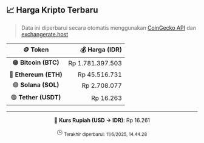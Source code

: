 

<!-- HARGA_KRIPTO -->
## 📈 Harga Kripto Terbaru

> Data ini diperbarui secara otomatis menggunakan [CoinGecko API](https://www.coingecko.com/) dan [exchangerate.host](https://exchangerate.host/)

<div align="center">

| 🪙 Token | 💰 Harga (IDR) |
|:------:|---------------:|
| 🟠 **Bitcoin (BTC)**   | Rp 1.781.397.503 |
| 🔵 **Ethereum (ETH)**  | Rp 45.516.731 |
| 🟣 **Solana (SOL)**    | Rp 2.708.077 |
| 🟢 **Tether (USDT)**   | Rp 16.263 |

---

💱 **Kurs Rupiah (USD → IDR)**: Rp 16.261

🕒 <sub>Terakhir diperbarui: 11/6/2025, 14.44.28</sub>

</div>
<!-- /HARGA_KRIPTO -->